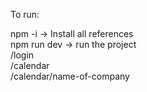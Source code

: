To run:

<div>npm -i -> Install all references</ div>
<div>npm run dev -> run the project</ div>

<div>/login</ div>
<div>/calendar</ div>
<div>/calendar/name-of-company</ div>
